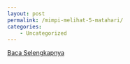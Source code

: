 ```yaml
---
layout: post
permalink: /mimpi-melihat-5-matahari/
categories:
    - Uncategorized
---
```


[Baca Selengkapnya](/07)